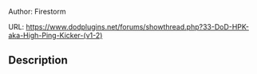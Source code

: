 Author: Firestorm

URL: https://www.dodplugins.net/forums/showthread.php?33-DoD-HPK-aka-High-Ping-Kicker-(v1-2)

## Description


